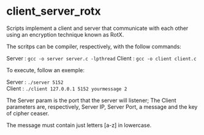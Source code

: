 # client_server_rotx
Scripts implement a client and server that communicate with each other using an encryption technique known as RotX.

The scritps can be compiler, respectively, with the follow commands: 

Server : `gcc -o server server.c -lpthread`
Client : `gcc -o client client.c`

To execute, follow an exemple: 

Server : `./server 5152` <br/>
Client : `./client 127.0.0.1 5152 yourmessage 2`


The Server param is the port that the server will listener;
The Client parameters are, respectively, Server IP, Server Port, a message and the key of cipher ceaser. 

The message must contain just letters [a-z] in lowercase. 
